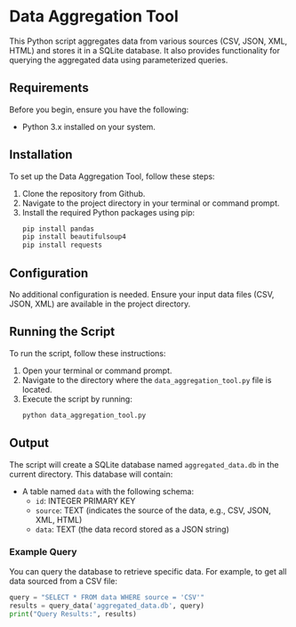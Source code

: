 # Data Aggregation Tool

This Python script aggregates data from various sources (CSV, JSON, XML, HTML) and stores it in a SQLite database. It also provides functionality for querying the aggregated data using parameterized queries.

## Requirements

Before you begin, ensure you have the following:
- Python 3.x installed on your system.

## Installation

To set up the Data Aggregation Tool, follow these steps:

1. Clone the repository from Github.
2. Navigate to the project directory in your terminal or command prompt.
3. Install the required Python packages using pip:
    ```sh
    pip install pandas
    pip install beautifulsoup4
    pip install requests
    ```

## Configuration

No additional configuration is needed. Ensure your input data files (CSV, JSON, XML) are available in the project directory.

## Running the Script

To run the script, follow these instructions:

1. Open your terminal or command prompt.
2. Navigate to the directory where the `data_aggregation_tool.py` file is located.
3. Execute the script by running:
    ```sh
    python data_aggregation_tool.py
    ```

## Output

The script will create a SQLite database named `aggregated_data.db` in the current directory. This database will contain:
- A table named `data` with the following schema:
    - `id`: INTEGER PRIMARY KEY
    - `source`: TEXT (indicates the source of the data, e.g., CSV, JSON, XML, HTML)
    - `data`: TEXT (the data record stored as a JSON string)

### Example Query

You can query the database to retrieve specific data. For example, to get all data sourced from a CSV file:

```python
query = "SELECT * FROM data WHERE source = 'CSV'"
results = query_data('aggregated_data.db', query)
print("Query Results:", results)
